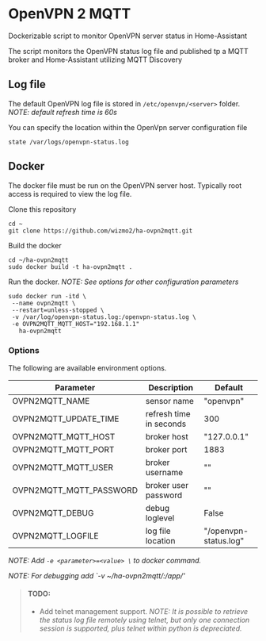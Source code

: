 # OpenVPN 2 MQTT

Dockerizable script to monitor OpenVPN server status in Home-Assistant

The script monitors the OpenVPN status log file and published tp a MQTT broker and Home-Assistant utilizing MQTT Discovery 

## Log file
The default OpenVPN log file is stored in `/etc/openvpn/<server>` folder. _NOTE:  default refresh time is 60s_

You can specify the location within the OpenVpn server configuration file
```
state /var/logs/openvpn-status.log
```

## Docker
The docker file must be run on the OpenVPN server host.  Typically root access is required to view the log file.

Clone this repository
```
cd ~
git clone https://github.com/wizmo2/ha-ovpn2mqtt.git
```

Build the docker
```
cd ~/ha-ovpn2mqtt
sudo docker build -t ha-ovpn2mqtt .
```

Run the docker.  _NOTE:  See options for other configuration parameters_
```
sudo docker run -itd \
 --name ovpn2mqtt \
 --restart=unless-stopped \
 -v /var/log/openvpn-status.log:/openvpn-status.log \
 -e OVPN2MQTT_MQTT_HOST="192.168.1.1" 
   ha-ovpn2mqtt
 ```

### Options
The following are available environment options.  

|Parameter|Description|Default|
|-|-|-|
|OVPN2MQTT_NAME|sensor name|"openvpn"|
|OVPN2MQTT_UPDATE_TIME|refresh time in seconds|300|
|OVPN2MQTT_MQTT_HOST|broker host|"127.0.0.1"|
|OVPN2MQTT_MQTT_PORT|broker port|1883|
|OVPN2MQTT_MQTT_USER|broker username|""|
|OVPN2MQTT_MQTT_PASSWORD|broker user password|""|
|OVPN2MQTT_DEBUG|debug loglevel|False|
|OVPN2MQTT_LOGFILE|log file location|"/openvpn-status.log"|
 
_NOTE: Add `-e <parameter>=<value> \` to docker command._

_NOTE: For debugging add `-v ~/ha-ovpn2mqtt/:/app/'_
 

 > #### TODO:
 > - Add telnet management support. _NOTE:  It is possible to retrieve the status log file remotely using telnet, but only one connection session is supported, plus telnet within python is depreciated._
 